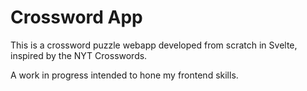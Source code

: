 # Crossword App

This is a crossword puzzle webapp developed from scratch in Svelte, inspired by the NYT Crosswords.

A work in progress intended to hone my frontend skills.
